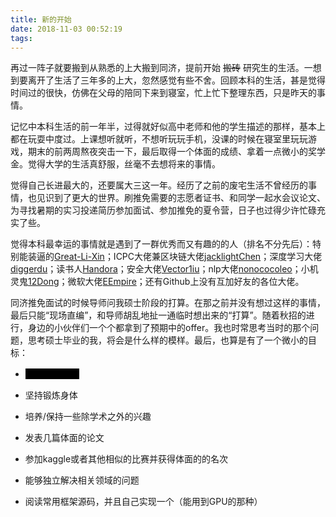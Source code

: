 ```yaml
---
title: 新的开始
date: 2018-11-03 00:52:19
tags:
---
```


<style type="text/css">
span.bb_spoiler {
	color: #000000;
	background-color: #000000;
	padding: 0px 8px;
}

span.bb_spoiler:hover {
	color: #ffffff;
}

span.bb_spoiler > span {
	visibility: hidden;
}

span.bb_spoiler:hover > span {
	visibility: visible;
}
</style>

再过一阵子就要搬到从熟悉的上大搬到同济，提前开始 ~~搬砖~~ 研究生的生活。一想到要离开了生活了三年多的上大，忽然感觉有些不舍。回顾本科的生活，甚是觉得时间过的很快，仿佛在父母的陪同下来到寝室，忙上忙下整理东西，只是昨天的事情。

<!-- more -->

记忆中本科生活的前一年半，过得就好似高中老师和他的学生描述的那样，基本上都在玩耍中度过。上课想听就听，不想听玩玩手机，没课的时候在寝室里玩玩游戏，期末的前两周熬夜突击一下，最后取得一个体面的成绩、拿着一点微小的奖学金。觉得大学的生活真舒服，丝毫不去想将来的事情。

觉得自己长进最大的，还要属大三这一年。经历了之前的废宅生活不曾经历的事情，也见识到了更大的世界。刷推免需要的志愿者证书、和同学一起水会议论文、为寻找暑期的实习投递简历参加面试、参加推免的夏令营，日子也过得少许忙碌充实了些。

觉得本科最幸运的事情就是遇到了一群优秀而又有趣的的人（排名不分先后）：特别能装逼的[Great-Li-Xin](https://github.com/Great-Li-Xin)；ICPC大佬兼区块链大佬[jacklightChen](https://github.com/jacklightChen)；深度学习大佬[diggerdu](https://github.com/diggerdu)；读书人[Handora](https://github.com/Handora)；安全大佬[Vector1iu](https://github.com/Vector1iu)；nlp大佬[nonococoleo](https://github.com/nonococoleo)；小机灵鬼[12Dong](https://github.com/12Dong)；微软大佬[EEmpire](https://github.com/EEmpire)；还有Github上没有互加好友的各位大佬。

同济推免面试的时候导师问我硕士阶段的打算。在那之前并没有想过这样的事情，最后只能“现场直编”，和导师胡乱地扯一通临时想出来的“打算”。随着秋招的进行，身边的小伙伴们一个个都拿到了预期中的offer。我也时常思考当时的那个问题，思考硕士毕业的我，将会是什么样的模样。最后，也算是有了一个微小的目标：

* <span class="bb_spoiler"><span>找到女朋友</span></span>

* 坚持锻炼身体

* 培养/保持一些除学术之外的兴趣

* 发表几篇体面的论文

* 参加kaggle或者其他相似的比赛并获得体面的的名次

* 能够独立解决相关领域的问题

* 阅读常用框架源码，并且自己实现一个（能用到GPU的那种）







